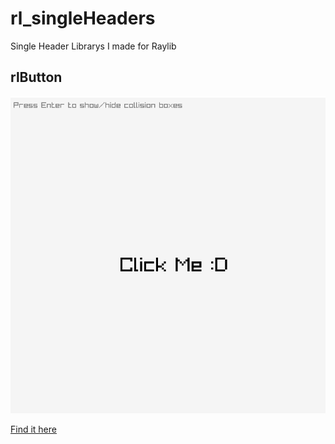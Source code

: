 # rl_singleHeaders
Single Header Librarys I made for Raylib

## rlButton

![Example of rlButton](https://github.com/OkiStuff/rl_singleHeaders/blob/main/assests/rlbuttonexample.gif?raw=true)

[Find it here](https://github.com/OkiStuff/rl_singleHeaders/tree/main/rlButton)

